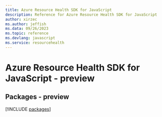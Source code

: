 ```yaml
---
title: Azure Resource Health SDK for JavaScript
description: Reference for Azure Resource Health SDK for JavaScript
author: xirzec
ms.author: jeffish
ms.data: 09/26/2023
ms.topic: reference
ms.devlang: javascript
ms.service: resourcehealth
---
```

# Azure Resource Health SDK for JavaScript - preview
## Packages - preview
[!INCLUDE [packages](resource-health-index.md)]